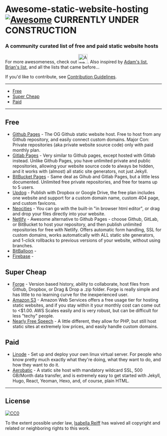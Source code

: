 # Awesome-static-website-hosting [![Awesome](https://awesome.re/badge.svg)](https://awesome.re) CURRENTLY UNDER CONSTRUCTION
### A community curated list of free and paid static website hosts
For more awesomeness, check out <a href="https://github.com/sindresorhus/awesome">
  <img src="https://cdn.rawgit.com/sindresorhus/awesome/master/media/logo.svg" alt="Awesome" width="30px"></a>.  Also inspired by [Adam's list](https://github.com/agarrharr), [Brian's list](https://github.com/b-long), and all the lists that came before...

If you'd like to contribute, see [Contribution Guidelines](https://github.com/isabellareiff/awesome-static-website-hosting/blob/master/contributing.md).

---
- [Free](#free)
- [Super Cheap](#super-cheap)
- [Paid](#cheap)
---

## Free
- [Github Pages](https://pages.github.com/) - The OG Github static website host. Free to host from any Github repository, and easily connect custom domains. Major Con: Private repositories (aka private website source code) only with paid monthly plan.
- [Gitlab Pages](https://about.gitlab.com/features/pages/) - Very similar to Github pages, except hosted with Gitlab instead. Unlike Github Pages, you have unlimited private and public repositories, allowing your website source code to always be hidden, and it works with (almost) all static site generators, not just Jekyll.
- [BitBucket Pages](https://pages.bitbucket.io/) - Same deal as Gihub and Gitlab Pages, but a little less documented. Unlimited free private repositories, and free for teams up to 5 users.
- [Updog](https://updog.co/) - Publish with Dropbox or Google Drive, the free plan includes one website and support for a custom domain name, custom 404 page, and custom favicons.
- [Neocities](https://neocities.org/) - You can go with the built-in "in browser html editor", or drag and drop your files directly into your website.
- [Netlify](https://www.netlify.com/) - Awesome alternative to Github Pages - choose Github, GitLab, or BitBucket to host your repository, and then publish unlimited repositories for free with Netlify. Offers automatic form handling, SSL for custom domains, works automatically with ALL static site generators, and 1-click rollbacks to previous versions of your website, without using branches.
- [BitBalloon](https://www.bitballoon.com/) - 
- [Firebase](https://firebase.google.com/docs/hosting/) - 

## Super Cheap
- [Forge](https://getforge.com/) - Version based history, ability to collaborate, host files from Github, Dropbox, or Drag & Drop a .zip folder. Forge is really simple and has little to no learning curve for the inexperienced user.
- [Amazon S3](https://aws.amazon.com/getting-started/projects/host-static-website/services-costs/) - Amazon Web Services offers a free usage tier for hosting static websites, and if you stay within it your monthly cost can come out to <$1.00. AWS Scales easily and is very robust, but can be difficult for less "techy" people.
- [Nearly Free Speech](https://www.nearlyfreespeech.net/) - A little different, they allow for PHP, but still host static sites at extremely low prices, and easily handle custom domains.


## Paid
- [Linode](https://www.linode.com/) - Set up and deploy your own linux virtual server. For people who know pretty much exactly what they're doing, what they want to do, and how they want to do it.
- [Aerobatic](https://www.aerobatic.com) - A static site host with mandatory wildcard SSL, 500 GB/Month data transfer, and is extremely easy to get started with Jekyll, Hugo, React, Yeoman, Hexo, and, of course, plain HTML.

---

## License

[![CC0](http://i.creativecommons.org/p/zero/1.0/88x31.png)](http://creativecommons.org/publicdomain/zero/1.0/)

To the extent possible under law, [Isabella Reiff](https://isabellareiff.com/) has waived all copyright and related or neighboring rights to this work.
